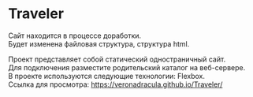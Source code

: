 # Traveler  

Сайт находится в процессе доработки.  
Будет изменена файловая структура, структура html.  

Проект представляет собой статический одностраничный сайт.  
Для подключения разместите родительский каталог на веб-сервере.  
В проекте используются следующие технологии: Flexbox.  
Ссылка для просмотра: https://veronadracula.github.io/Traveler/ 
